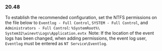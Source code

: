 
### 20.48  
To establish the recommended configuration, set the NTFS permissions on the file below to `Eventlog - Full Control`, `SYSTEM - Full Control`, and `Administrators - Full Control`: `%SystemRoot%\ System32\winevt\Logs\Application.evtx `Note: If the location of the event logs has been changed, when adding permissions, the event log user, `Eventlog` must be entered as `NT Service\Eventlog`.  